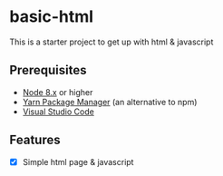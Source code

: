 # basic-html

This is a starter project to get up with html & javascript

## Prerequisites

- [Node 8.x](https://nodejs.org/en/) or higher
- [Yarn Package Manager](https://yarnpkg.com/en/) (an alternative to npm)
- [Visual Studio Code](https://code.visualstudio.com/)

## Features

- [x] Simple html page & javascript 
